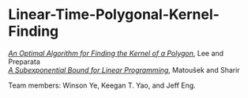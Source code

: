 # Linear-Time-Polygonal-Kernel-Finding
[_An Optimal Algorithm for Finding the Kernel of a Polygon_](https://www.researchgate.net/profile/D_Lee2/publication/234830402_An_Optimal_Algorithm_for_Finding_the_Kernel_of_a_Polygon/links/00b7d51c5dcb0759dd000000/An-Optimal-Algorithm-for-Finding-the-Kernel-of-a-Polygon.pdf?origin=publication_detail), Lee and Preparata<br/>
[_A Subexponential Bound for Linear Programming_](https://inf.ethz.ch/personal/emo/PublFiles/SubexLinProg_ALG16_96.pdf), Matoušek and Sharir

Team members: Winson Ye, Keegan T. Yao, and Jeff Eng.
